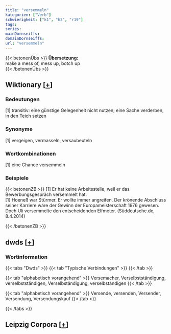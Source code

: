 ```yaml
---
title: "versemmeln"
kategorien: ["Verb"]
schwierigkeit: ["k1", "h2", "r19"]
tags:
series:
mainDornseiffs:
domainDornseiffs:
url: "versemmeln"
---
```


{{< betonenÜbs >}}
**Übersetzung:**  
make a mess of, mess up, botch up  
{{< /betonenÜbs >}}

## Wiktionary [[+](https://de.wiktionary.org/wiki/versemmeln)]

### Bedeutungen
[1] transitiv: eine günstige Gelegenheit nicht nutzen; eine Sache verderben, in den Teich setzen  

### Synonyme
[1] vergeigen, vermasseln, versaubeuteln  

### Wortkombinationen
[1] eine Chance versemmeln  

### Beispiele
{{< betonenZB >}}
[1] Er hat keine Arbeitsstelle, weil er das Bewerbungsgespräch versemmelt hat.  
[1] Hoeneß war Stürmer. Er wollte immer angreifen. Der krönende Abschluss seiner Karriere wäre der Gewinn der Europameisterschaft 1976 gewesen. Doch Uli versemmelte den entscheidenden Elfmeter. (Süddeutsche.de, 8.4.2014)  

{{< /betonenZB >}}


## dwds [[+](https://www.dwds.de/wb/versemmeln)]

### Wortinformation
{{< tabs "Dwds" >}}
{{< tab "Typische Verbindungen" >}}
{{< /tab >}}

{{< tab "alphabetisch vorangehend" >}}
Versemacher, Verselbstständigung, verselbstständigen, Verselbständigung, verselbständigen
{{< /tab >}}

{{< tab "alphabetisch vorangehend" >}}
Versende, versenden, Versender, Versendung, Versendungskauf
{{< /tab >}}

{{< /tabs >}}

## Leipzig Corpora [[+](https://corpora.uni-leipzig.de/en/res?word=versemmeln&corpusId=deu_newscrawl-public_2018)]

